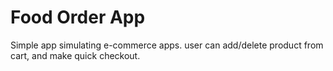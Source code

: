 # Food Order App

Simple app simulating e-commerce apps. user can add/delete product from cart, and make quick checkout.
